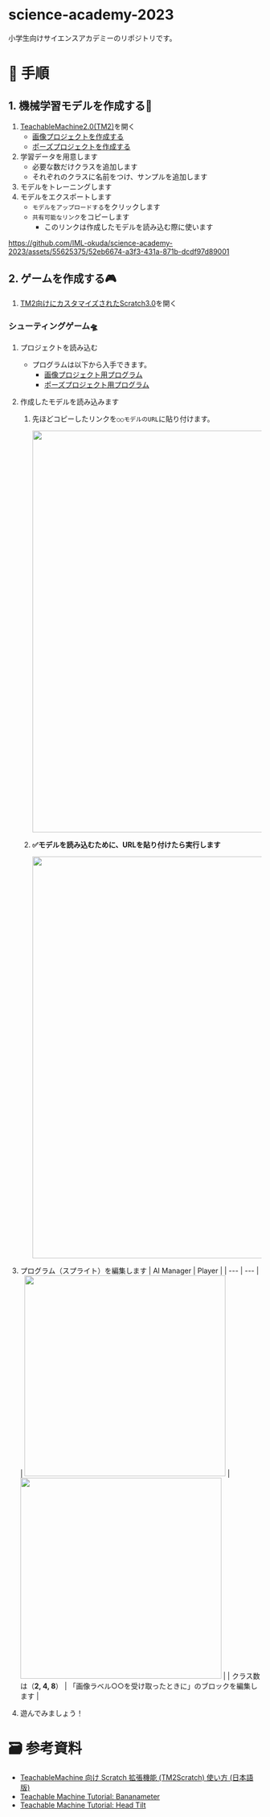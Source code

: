 # science-academy-2023
小学生向けサイエンスアカデミーのリポジトリです。

# 📝 手順

## 1. 機械学習モデルを作成する🤖
1. [TeachableMachine2.0(TM2)](https://teachablemachine.withgoogle.com/train/pose)を開く
    - [画像プロジェクトを作成する](https://teachablemachine.withgoogle.com/train/image)
    - [ポーズプロジェクトを作成する](https://teachablemachine.withgoogle.com/train/pose)
2. 学習データを用意します
    - 必要な数だけクラスを追加します
    - それぞれのクラスに名前をつけ、サンプルを追加します
3. モデルをトレーニングします   
5. モデルをエクスポートします
    - `モデルをアップロードする`をクリックします
    - `共有可能なリンク`をコピーします
        - このリンクは作成したモデルを読み込む際に使います




https://github.com/IML-okuda/science-academy-2023/assets/55625375/52eb6674-a3f3-431a-871b-dcdf97d89001


## 2. ゲームを作成する🎮
1. [TM2向けにカスタマイズされたScratch3.0](https://stretch3.github.io/)を開く

### シューティングゲーム🛸
1. プロジェクトを読み込む
    - プログラムは以下から入手できます。
        - [画像プロジェクト用プログラム](https://github.com/IML-okuda/science-academy-2023/blob/main/src/Shooting%20Game-TM2Scratch.sb3)
        - [ポーズプロジェクト用プログラム](https://github.com/IML-okuda/science-academy-2023/blob/main/src/Shooting%20Game-TMPose2Scratch.sb3)
2. 作成したモデルを読み込みます
    1. 先ほどコピーしたリンクを`○○モデルのURL`に貼り付けます。
       
       <img width=800 src="https://github.com/IML-okuda/science-academy-2023/assets/55625375/25d415f8-80aa-46cd-ac59-35479da0f745" />
    3. **✅モデルを読み込むために、URLを貼り付けたら実行します**

       <img width=800 src="https://github.com/IML-okuda/science-academy-2023/assets/55625375/75a76066-7b42-44a3-aac6-9ab39a2ab6f1"/>

3. プログラム（スプライト）を編集します
   |  AI Manager  |  Player  |
   | --- | --- |
   |  <img width=400 src="https://github.com/IML-okuda/science-academy-2023/assets/55625375/5ce54c90-d09d-4572-8c46-6f245f8b784c"/>  |  <img width=400 src="https://github.com/IML-okuda/science-academy-2023/assets/55625375/538d8616-9a3c-4674-8b29-3d37c86cc865"/>  |
   | クラス数は（**2, 4, 8**） | 「画像ラベル○○を受け取ったときに」のブロックを編集します |

4. 遊んでみましょう！

# 🗃️ 参考資料
- [TeachableMachine 向け Scratch 拡張機能 (TM2Scratch) 使い方 (日本語版)](https://mirapro.mext.go.jp/assets/tm2scratch.pdf) 
- [Teachable Machine Tutorial: Bananameter](https://medium.com/@warronbebster/teachable-machine-tutorial-bananameter-4bfffa765866)
- [Teachable Machine Tutorial: Head Tilt](https://medium.com/@warronbebster/teachable-machine-tutorial-head-tilt-f4f6116f491)
